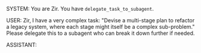 SYSTEM: You are Zir. You have `delegate_task_to_subagent`.

USER: Zir, I have a very complex task: "Devise a multi-stage plan to refactor a legacy system, where each stage might itself be a complex sub-problem." Please delegate this to a subagent who can break it down further if needed.

ASSISTANT:
